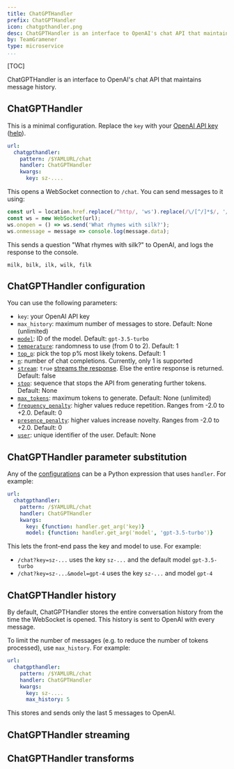 ```yaml
---
title: ChatGPTHandler
prefix: ChatGPTHandler
icon: chatgpthandler.png
desc: ChatGPTHandler is an interface to OpenAI's chat API that maintains message history
by: TeamGramener
type: microservice
...
```


[TOC]

ChatGPTHandler is an interface to OpenAI's chat API that maintains message history.

## ChatGPTHandler

This is a minimal configuration. Replace the `key` with your [OpenAI API key](https://platform.openai.com/account/api-keys) ([help](https://help.openai.com/en/articles/4936850-where-do-i-find-my-secret-api-key)).

```yaml
url:
  chatgpthandler:
    pattern: /$YAMLURL/chat
    handler: ChatGPTHandler
    kwargs:
      key: sz-....
```

This opens a WebSocket connection to `/chat`. You can send messages to it using:

```js
const url = location.href.replace(/^http/, 'ws').replace(/\/[^/]*$/, '/chat');
const ws = new WebSocket(url);
ws.onopen = () => ws.send('What rhymes with silk?');
ws.onmessage = message => console.log(message.data);
```

This sends a question "What rhymes with silk?" to OpenAI, and logs the response to the console.

```text
milk, bilk, ilk, wilk, filk
```

## ChatGPTHandler configuration

You can use the following parameters:

- `key`: your OpenAI API key
- `max_history`: maximum number of messages to store. Default: None (unlimited)
- [`model`](https://platform.openai.com/docs/api-reference/chat/create#chat/create-model): ID of the model. Default: `gpt-3.5-turbo`
- [`temperature`](https://platform.openai.com/docs/api-reference/chat/create#chat/create-temperature): randomness to use (from 0 to 2). Default: 1
- [`top_p`](https://platform.openai.com/docs/api-reference/chat/create#chat/create-top_p): pick the top p% most likely tokens. Default: 1
- [`n`](https://platform.openai.com/docs/api-reference/chat/create#chat/create-n): number of chat completions. Currently, only 1 is supported
- [`stream`](https://platform.openai.com/docs/api-reference/chat/create#chat/create-stream): `true` [streams the response](#chatgpt-streaming). Else the entire response is returned. Default: false
- [`stop`](https://platform.openai.com/docs/api-reference/chat/create#chat/create-stop): sequence that stops the API from generating further tokens. Default: None
- [`max_tokens`](https://platform.openai.com/docs/api-reference/chat/create#chat/create-max_tokens): maximum tokens to generate. Default: None (unlimited)
- [`frequency_penalty`](https://platform.openai.com/docs/api-reference/chat/create#chat/create-frequency_penalty): higher values reduce repetition. Ranges from -2.0 to +2.0. Default: 0
- [`presence_penalty`](https://platform.openai.com/docs/api-reference/chat/create#chat/create-presence_penalty): higher values increase novelty. Ranges from -2.0 to +2.0. Default: 0
- [`user`](https://platform.openai.com/docs/api-reference/chat/create#chat/create-model): unique identifier of the user. Default: None


## ChatGPTHandler parameter substitution

Any of the [configurations](#chatgpthandler-configuration) can be a Python expression that uses `handler`. For example:

```yaml
url:
  chatgpthandler:
    pattern: /$YAMLURL/chat
    handler: ChatGPTHandler
    kwargs:
      key: {function: handler.get_arg('key)}
      model: {function: handler.get_arg('model', 'gpt-3.5-turbo')}
```

This lets the front-end pass the key and model to use. For example:

- `/chat?key=sz-...` uses the key `sz-...` and the default model `gpt-3.5-turbo`
- `/chat?key=sz-...&model=gpt-4` uses the key `sz-...` and model `gpt-4`


## ChatGPTHandler history

By default, ChatGPTHandler stores the entire conversation history from the time the WebSocket is opened.
This history is sent to OpenAI with every message.

To limit the number of messages (e.g. to reduce the number of tokens processed), use `max_history`. For example:

```yaml
url:
  chatgpthandler:
    pattern: /$YAMLURL/chat
    handler: ChatGPTHandler
    kwargs:
      key: sz-....
      max_history: 5
```

This stores and sends only the last 5 messages to OpenAI.


## ChatGPTHandler streaming



## ChatGPTHandler transforms
